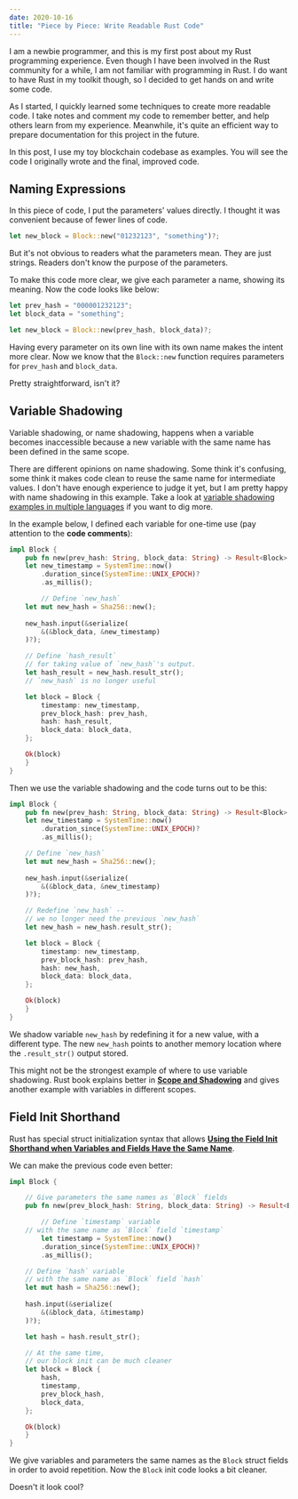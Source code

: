 ```yaml
---
date: 2020-10-16
title: "Piece by Piece: Write Readable Rust Code"
---
```


I am a newbie programmer,
and this is my first post about my Rust programming experience.
Even though I have been involved in the Rust community for a while,
I am not familiar with programming in Rust.
I do want to have Rust in my toolkit though,
so I decided to get hands on and write some code.

As I started, 
I quickly learned some techniques to create more readable code.
I take notes and comment my code to remember better,
and help others learn from my experience.
Meanwhile, it's quite an efficient way to prepare documentation
for this project in the future.

In this post,
I use my toy blockchain codebase as examples.
You will see the code I originally wrote
and the final, improved code.


## Naming Expressions

In this piece of code, I put the parameters' values directly.
I thought it was convenient because of fewer lines of code.

```rust
let new_block = Block::new("01232123", "something")?;
```

But it's not obvious to readers what the parameters mean.
They are just strings.
Readers don't know the purpose of the parameters.

To make this code more clear,
we give each parameter a name, showing its meaning.
Now the code looks like below:

```rust
let prev_hash = "000001232123";
let block_data = "something";

let new_block = Block::new(prev_hash, block_data)?;
```

Having every parameter on its own line with its own name
makes the intent more clear.
Now we know that the `Block::new` function
requires parameters for `prev_hash` and `block_data`.

Pretty straightforward, isn't it?

## Variable Shadowing

Variable shadowing, or name shadowing,
happens when a variable becomes inaccessible because
a new variable with the same name has been defined
in the same scope.

There are different opinions on name shadowing.
Some think it's confusing,
some think it makes code clean to reuse the same name for intermediate values.
I don't have enough experience to judge it yet, 
but I am pretty happy with name shadowing in this example.
Take a look at [variable shadowing examples in multiple languages](https://en.wikipedia.org/wiki/Variable_shadowing)
if you want to dig more.

In the example below, I defined each variable for one-time use
(pay attention to the **code comments**):

```rust
impl Block {
    pub fn new(prev_hash: String, block_data: String) -> Result<Block> {
	let new_timestamp = SystemTime::now()
		.duration_since(SystemTime::UNIX_EPOCH)?
		.as_millis(); 

        // Define `new_hash`
	let mut new_hash = Sha256::new();
	
	new_hash.input(&serialize(
	    &(&block_data, &new_timestamp)
	)?);

	// Define `hash_result`
	// for taking value of `new_hash`'s output.
	let hash_result = new_hash.result_str();
	// `new_hash` is no longer useful 

	let block = Block {
	    timestamp: new_timestamp,
	    prev_block_hash: prev_hash,
	    hash: hash_result,
	    block_data: block_data,
	};

	Ok(block)
    }
}
```

Then we use the variable shadowing and
the code turns out to be this:

```rust
impl Block {
    pub fn new(prev_hash: String, block_data: String) -> Result<Block> {
	let new_timestamp = SystemTime::now()
		.duration_since(SystemTime::UNIX_EPOCH)?
		.as_millis(); 

	// Define `new_hash`
	let mut new_hash = Sha256::new();
	
	new_hash.input(&serialize(
	    &(&block_data, &new_timestamp)
	)?);

	// Redefine `new_hash` --
	// we no longer need the previous `new_hash`
	let new_hash = new_hash.result_str();

	let block = Block {
	    timestamp: new_timestamp,
	    prev_block_hash: prev_hash,
	    hash: new_hash,
	    block_data: block_data,
	};

	Ok(block)
    }
}
```
We shadow variable `new_hash` by redefining it for a new value,
with a different type.
The new `new_hash` points to another memory location where
the `.result_str()` output stored.

This might not be the strongest example of where
to use variable shadowing.
Rust book explains better in [**Scope and Shadowing**](https://doc.rust-lang.org/rust-by-example/variable_bindings/scope.html#scope-and-shadowing)
and gives another example with variables in different scopes.


## Field Init Shorthand

Rust has special struct initialization syntax that allows 
[**Using the Field Init Shorthand when Variables and Fields Have the Same Name**](https://doc.rust-lang.org/book/ch05-01-defining-structs.html#using-the-field-init-shorthand-when-variables-and-fields-have-the-same-name).

We can make the previous code even better:

```rust
impl Block {

    // Give parameters the same names as `Block` fields
    pub fn new(prev_block_hash: String, block_data: String) -> Result<Block> {

    	// Define `timestamp` variable 
	// with the same name as `Block` field `timestamp`
    	let timestamp = SystemTime::now()
		.duration_since(SystemTime::UNIX_EPOCH)?
		.as_millis(); 

	// Define `hash` variable
	// with the same name as `Block` field `hash`
	let mut hash = Sha256::new();
	
	hash.input(&serialize(
	    &(&block_data, &timestamp)
	)?);

	let hash = hash.result_str();

	// At the same time,
	// our block init can be much cleaner
	let block = Block {
	    hash,
	    timestamp,
	    prev_block_hash,
	    block_data,
	};

	Ok(block)
    }
}
```

We give variables and parameters the same names
as the `Block` struct fields in order to avoid repetition.
Now the `Block` init code looks a bit cleaner.

Doesn't it look cool?
